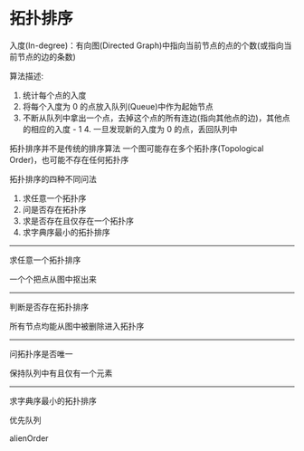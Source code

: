 # 拓扑排序

入度(In-degree)：有向图(Directed Graph)中指向当前节点的点的个数(或指向当前节点的边的条数)

算法描述:

1. 统计每个点的入度
2. 将每个入度为 0 的点放入队列(Queue)中作为起始节点
3. 不断从队列中拿出一个点，去掉这个点的所有连边(指向其他点的边)，其他点的相应的入度 - 1 4. 一旦发现新的入度为 0 的点，丢回队列中

拓扑排序并不是传统的排序算法
一个图可能存在多个拓扑序(Topological Order)，也可能不存在任何拓扑序

拓扑排序的四种不同问法

1. 求任意一个拓扑序
2. 问是否存在拓扑序
3. 求是否存在且仅存在一个拓扑序
4. 求字典序最小的拓扑排序

---

求任意一个拓扑排序

一个个把点从图中抠出来

---

判断是否存在拓扑排序

所有节点均能从图中被删除进入拓扑序

---

问拓扑序是否唯一

保持队列中有且仅有一个元素

---

求字典序最小的拓扑排序

优先队列

alienOrder